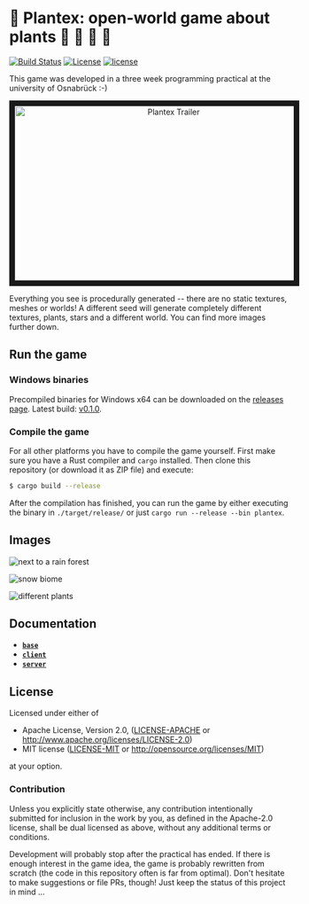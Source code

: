 # :seedling: Plantex: open-world game about plants :evergreen_tree: :leaves: :herb: :palm_tree:

[![Build Status](https://travis-ci.org/OsnaCS/plantex.svg?branch=master)](https://travis-ci.org/OsnaCS/plantex)
[![License](https://img.shields.io/github/license/OsnaCS/plantex.svg)](http://www.apache.org/licenses/LICENSE-2.0)
[![license](https://img.shields.io/github/license/mashape/apistatus.svg?maxAge=2592000)](http://opensource.org/licenses/MIT)

This game was developed in a three week programming practical at the university of Osnabrück :-)

<p align="center"><a href="http://www.youtube.com/watch?feature=player_embedded&v=X1E-dWKzm-Y
" target="_blank"><img src="http://i.imgur.com/pXSWW5f.jpg" 
alt="Plantex Trailer" width="558" height="315" border="10"></img></a></p>

Everything you see is procedurally generated -- there are no static textures, meshes or worlds! A different seed will generate completely different textures, plants, stars and a different world. You can find more images further down.

## Run the game

### Windows binaries

Precompiled binaries for Windows x64 can be downloaded on the [releases page](https://github.com/OsnaCS/plantex/releases). Latest build: [v0.1.0](https://github.com/OsnaCS/plantex/releases/download/v0.1.0/plantex-win.zip).

### Compile the game

For all other platforms you have to compile the game yourself. First make sure you have a Rust compiler and `cargo` installed. Then clone this repository (or download it as ZIP file) and execute:

```bash
$ cargo build --release
```

After the compilation has finished, you can run the game by either executing the binary in `./target/release/` or just `cargo run --release --bin plantex`. 

## Images

![next to a rain forest](http://i.imgur.com/MqHlejR.jpg)

![snow biome](http://i.imgur.com/NpCoJIg.jpg)

![different plants](http://i.imgur.com/LLGLWNy.png)

## Documentation

- [**`base`**](https://osnacs.github.io/plantex/base/index.html)
- [**`client`**](https://osnacs.github.io/plantex/client/index.html)
- [**`server`**](https://osnacs.github.io/plantex/server/index.html)

## License

Licensed under either of

 * Apache License, Version 2.0, ([LICENSE-APACHE](LICENSE-APACHE) or http://www.apache.org/licenses/LICENSE-2.0)
 * MIT license ([LICENSE-MIT](LICENSE-MIT) or http://opensource.org/licenses/MIT)

at your option.

### Contribution

Unless you explicitly state otherwise, any contribution intentionally submitted
for inclusion in the work by you, as defined in the Apache-2.0 license, shall be dual licensed as above, without any
additional terms or conditions.

Development will probably stop after the practical has ended. If there is enough interest in the game idea, the game is probably rewritten from scratch (the code in this repository often is far from optimal). Don't hesitate to make suggestions or file PRs, though! Just keep the status of this project in mind ...
